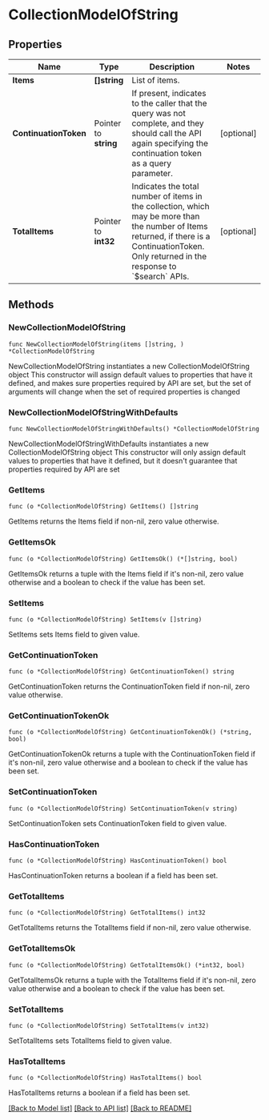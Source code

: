 # CollectionModelOfString

## Properties

Name | Type | Description | Notes
------------ | ------------- | ------------- | -------------
**Items** | **[]string** | List of items. | 
**ContinuationToken** | Pointer to **string** | If present, indicates to the caller that the query was not complete, and they should call the API again specifying the continuation token as a query parameter. | [optional] 
**TotalItems** | Pointer to **int32** | Indicates the total number of items in the collection, which may be more than the number of Items returned, if there is a ContinuationToken.  Only returned in the response to &#x60;$search&#x60; APIs. | [optional] 

## Methods

### NewCollectionModelOfString

`func NewCollectionModelOfString(items []string, ) *CollectionModelOfString`

NewCollectionModelOfString instantiates a new CollectionModelOfString object
This constructor will assign default values to properties that have it defined,
and makes sure properties required by API are set, but the set of arguments
will change when the set of required properties is changed

### NewCollectionModelOfStringWithDefaults

`func NewCollectionModelOfStringWithDefaults() *CollectionModelOfString`

NewCollectionModelOfStringWithDefaults instantiates a new CollectionModelOfString object
This constructor will only assign default values to properties that have it defined,
but it doesn't guarantee that properties required by API are set

### GetItems

`func (o *CollectionModelOfString) GetItems() []string`

GetItems returns the Items field if non-nil, zero value otherwise.

### GetItemsOk

`func (o *CollectionModelOfString) GetItemsOk() (*[]string, bool)`

GetItemsOk returns a tuple with the Items field if it's non-nil, zero value otherwise
and a boolean to check if the value has been set.

### SetItems

`func (o *CollectionModelOfString) SetItems(v []string)`

SetItems sets Items field to given value.


### GetContinuationToken

`func (o *CollectionModelOfString) GetContinuationToken() string`

GetContinuationToken returns the ContinuationToken field if non-nil, zero value otherwise.

### GetContinuationTokenOk

`func (o *CollectionModelOfString) GetContinuationTokenOk() (*string, bool)`

GetContinuationTokenOk returns a tuple with the ContinuationToken field if it's non-nil, zero value otherwise
and a boolean to check if the value has been set.

### SetContinuationToken

`func (o *CollectionModelOfString) SetContinuationToken(v string)`

SetContinuationToken sets ContinuationToken field to given value.

### HasContinuationToken

`func (o *CollectionModelOfString) HasContinuationToken() bool`

HasContinuationToken returns a boolean if a field has been set.

### GetTotalItems

`func (o *CollectionModelOfString) GetTotalItems() int32`

GetTotalItems returns the TotalItems field if non-nil, zero value otherwise.

### GetTotalItemsOk

`func (o *CollectionModelOfString) GetTotalItemsOk() (*int32, bool)`

GetTotalItemsOk returns a tuple with the TotalItems field if it's non-nil, zero value otherwise
and a boolean to check if the value has been set.

### SetTotalItems

`func (o *CollectionModelOfString) SetTotalItems(v int32)`

SetTotalItems sets TotalItems field to given value.

### HasTotalItems

`func (o *CollectionModelOfString) HasTotalItems() bool`

HasTotalItems returns a boolean if a field has been set.


[[Back to Model list]](../README.md#documentation-for-models) [[Back to API list]](../README.md#documentation-for-api-endpoints) [[Back to README]](../README.md)


